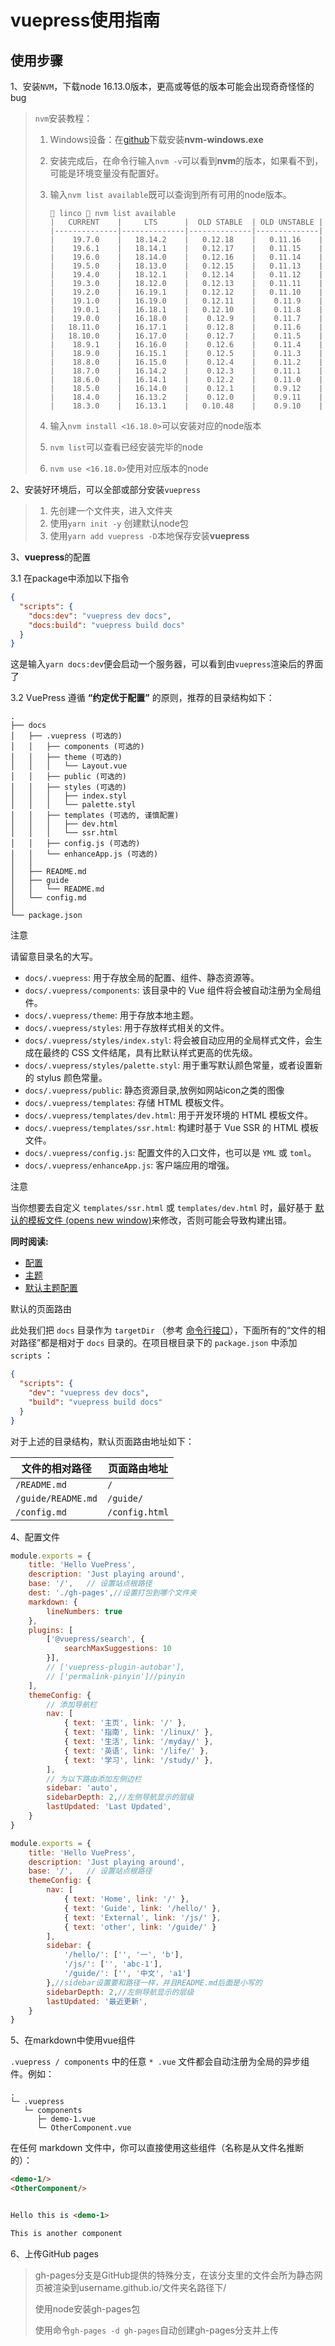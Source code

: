 # vuepress使用指南

## 使用步骤

1、安装`NVM`，下载node 16.13.0版本，更高或等低的版本可能会出现奇奇怪怪的bug

> `nvm`安装教程：
>
> 1. Windows设备：在[github](https://github.com/coreybutler/nvm-windows/releases)下载安装**nvm-windows.exe**
>
> 2. 安装完成后，在命令行输入`nvm -v`可以看到**nvm**的版本，如果看不到，可能是环境变量没有配置好。
>
> 3. 输入`nvm list available`既可以查询到所有可用的node版本。
>
>    ```shell
>     linco  nvm list available                                                                                                                                                     
>    |   CURRENT    |     LTS      |  OLD STABLE  | OLD UNSTABLE |
>    |--------------|--------------|--------------|--------------|
>    |    19.7.0    |   18.14.2    |   0.12.18    |   0.11.16    |
>    |    19.6.1    |   18.14.1    |   0.12.17    |   0.11.15    |
>    |    19.6.0    |   18.14.0    |   0.12.16    |   0.11.14    |
>    |    19.5.0    |   18.13.0    |   0.12.15    |   0.11.13    |
>    |    19.4.0    |   18.12.1    |   0.12.14    |   0.11.12    |
>    |    19.3.0    |   18.12.0    |   0.12.13    |   0.11.11    |
>    |    19.2.0    |   16.19.1    |   0.12.12    |   0.11.10    |
>    |    19.1.0    |   16.19.0    |   0.12.11    |    0.11.9    |
>    |    19.0.1    |   16.18.1    |   0.12.10    |    0.11.8    |
>    |    19.0.0    |   16.18.0    |    0.12.9    |    0.11.7    |
>    |   18.11.0    |   16.17.1    |    0.12.8    |    0.11.6    |
>    |   18.10.0    |   16.17.0    |    0.12.7    |    0.11.5    |
>    |    18.9.1    |   16.16.0    |    0.12.6    |    0.11.4    |
>    |    18.9.0    |   16.15.1    |    0.12.5    |    0.11.3    |
>    |    18.8.0    |   16.15.0    |    0.12.4    |    0.11.2    |
>    |    18.7.0    |   16.14.2    |    0.12.3    |    0.11.1    |
>    |    18.6.0    |   16.14.1    |    0.12.2    |    0.11.0    |
>    |    18.5.0    |   16.14.0    |    0.12.1    |    0.9.12    |
>    |    18.4.0    |   16.13.2    |    0.12.0    |    0.9.11    |
>    |    18.3.0    |   16.13.1    |   0.10.48    |    0.9.10    |
>    ```
>
> 4. 输入`nvm install <16.18.0>`可以安装对应的node版本
>
> 5. `nvm list`可以查看已经安装完毕的node
>
> 6. `nvm use <16.18.0>`使用对应版本的node

2、安装好环境后，可以全部或部分安装`vuepress`

> 1. 先创建一个文件夹，进入文件夹
> 2. 使用`yarn init -y` 创建默认node包
> 3. 使用`yarn add vuepress -D`本地保存安装**vuepress**

3、**vuepress**的配置

3.1 在package中添加以下指令

```json
{
  "scripts": {
    "docs:dev": "vuepress dev docs",
    "docs:build": "vuepress build docs"
  }
}
```

这是输入`yarn docs:dev`便会启动一个服务器，可以看到由`vuepress`渲染后的界面了

3.2 VuePress 遵循 **“约定优于配置”** 的原则，推荐的目录结构如下：

```
.
├── docs
│   ├── .vuepress (可选的)
│   │   ├── components (可选的)
│   │   ├── theme (可选的)
│   │   │   └── Layout.vue
│   │   ├── public (可选的)
│   │   ├── styles (可选的)
│   │   │   ├── index.styl
│   │   │   └── palette.styl
│   │   ├── templates (可选的, 谨慎配置)
│   │   │   ├── dev.html
│   │   │   └── ssr.html
│   │   ├── config.js (可选的)
│   │   └── enhanceApp.js (可选的)
│   │ 
│   ├── README.md
│   ├── guide
│   │   └── README.md
│   └── config.md
│ 
└── package.json
```

注意

请留意目录名的大写。

- `docs/.vuepress`: 用于存放全局的配置、组件、静态资源等。
- `docs/.vuepress/components`: 该目录中的 Vue 组件将会被自动注册为全局组件。
- `docs/.vuepress/theme`: 用于存放本地主题。
- `docs/.vuepress/styles`: 用于存放样式相关的文件。
- `docs/.vuepress/styles/index.styl`: 将会被自动应用的全局样式文件，会生成在最终的 CSS 文件结尾，具有比默认样式更高的优先级。
- `docs/.vuepress/styles/palette.styl`: 用于重写默认颜色常量，或者设置新的 stylus 颜色常量。
- `docs/.vuepress/public`: 静态资源目录,放例如网站icon之类的图像
- `docs/.vuepress/templates`: 存储 HTML 模板文件。
- `docs/.vuepress/templates/dev.html`: 用于开发环境的 HTML 模板文件。
- `docs/.vuepress/templates/ssr.html`: 构建时基于 Vue SSR 的 HTML 模板文件。
- `docs/.vuepress/config.js`: 配置文件的入口文件，也可以是 `YML` 或 `toml`。
- `docs/.vuepress/enhanceApp.js`: 客户端应用的增强。

注意

当你想要去自定义 `templates/ssr.html` 或 `templates/dev.html` 时，最好基于 [默认的模板文件 (opens new window)](https://github.com/vuejs/vuepress/blob/master/packages/%40vuepress/core/lib/client/index.dev.html)来修改，否则可能会导致构建出错。

**同时阅读:**

- [配置](https://www.vuepress.cn/config/)
- [主题](https://www.vuepress.cn/theme/)
- [默认主题配置](https://www.vuepress.cn/theme/default-theme-config.html)

[](https://www.vuepress.cn/guide/directory-structure.html#默认的页面路由)默认的页面路由

此处我们把 `docs` 目录作为 `targetDir` （参考 [命令行接口](https://www.vuepress.cn/api/cli.html#基本用法)），下面所有的“文件的相对路径”都是相对于 `docs` 目录的。在项目根目录下的 `package.json` 中添加 `scripts` ：

```json
{
  "scripts": {
    "dev": "vuepress dev docs",
    "build": "vuepress build docs"
  }
}
```

对于上述的目录结构，默认页面路由地址如下：

| 文件的相对路径     | 页面路由地址   |
| ------------------ | -------------- |
| `/README.md`       | `/`            |
| `/guide/README.md` | `/guide/`      |
| `/config.md`       | `/config.html` |

4、配置文件

```javascript
module.exports = {
    title: 'Hello VuePress',
    description: 'Just playing around',
    base: '/',   // 设置站点根路径
    dest: './gh-pages',//设置打包到哪个文件夹
    markdown: {
        lineNumbers: true
    },
    plugins: [
        ['@vuepress/search', {
            searchMaxSuggestions: 10
        }],
        // ['vuepress-plugin-autobar'],
        // ['permalink-pinyin']//pinyin
    ],
    themeConfig: {
        // 添加导航栏
        nav: [
            { text: '主页', link: '/' },
            { text: '指南', link: '/linux/' },
            { text: '生活', link: '/myday/' },
            { text: '英语', link: '/life/' },
            { text: '学习', link: '/study/' },
        ],
        // 为以下路由添加左侧边栏
        sidebar: 'auto',
        sidebarDepth: 2,//左侧导航显示的层级
        lastUpdated: 'Last Updated',
    }
}
```

```js
module.exports = {
    title: 'Hello VuePress',
    description: 'Just playing around',
    base: '/',   // 设置站点根路径
    themeConfig: {
        nav: [
            { text: 'Home', link: '/' },
            { text: 'Guide', link: '/hello/' },
            { text: 'External', link: '/js/' },
            { text: 'other', link: '/guide/' }
        ],
        sidebar: {
            '/hello/': ['', '一', 'b'],
            '/js/': ['', 'abc-1'],
            '/guide/': ['', '中文', 'a1']
        },//sidebar设置要和路径一样，并且README.md后面是小写的
        sidebarDepth: 2,//左侧导航显示的层级
        lastUpdated: '最近更新',
    }
}
```

5、在markdown中使用vue组件

`.vuepress / components` 中的任意 `* .vue` 文件都会自动注册为全局的异步组件。例如：

```text
.
└─ .vuepress
   └─ components
      ├─ demo-1.vue
      └─ OtherComponent.vue
```

在任何 markdown 文件中，你可以直接使用这些组件（名称是从文件名推断的）：

```html
<demo-1/>
<OtherComponent/>


Hello this is <demo-1>

This is another component
```

6、上传GitHub pages

> gh-pages分支是GitHub提供的特殊分支，在该分支里的文件会所为静态网页被渲染到username.github.io/文件夹名路径下/
>
> 使用node安装gh-pages包
>
> 使用命令`gh-pages -d gh-pages`自动创建gh-pages分支并上传
